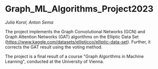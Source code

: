 # Graph_ML_Algorithms_Project2023
_Julia Korol, Anton Sema_
  
The project implements the Graph Convolutional Networks (GCN) and Graph Attention Networks (GAT) algorithms on the Elliptic Data Set (https://www.kaggle.com/datasets/ellipticco/elliptic-data-set).
Further, it corrects the GAT result using the voting method. 

The project is a final result of a course "Graph Algorithms in Machine Learning", conducted at the University of Vienna.
